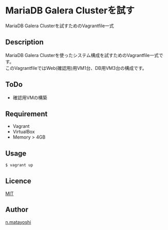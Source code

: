 MariaDB Galera Clusterを試す
============================

MariaDB Galera Clusterを試すためのVagrantfile一式

## Description

MariaDB Galera Clusterを使ったシステム構成を試すためのVagrantfile一式です。  
このVagrantfileではWeb(確認用)用VM1台、DB用VM3台の構成です。

## ToDo

- 確認用VMの構築

## Requirement

- Vagrant
- VirtualBox
- Memory > 4GB

## Usage

```bash
$ vagrant up
```

## Licence

[MIT](./LICENSE)

## Author

[n.matayoshi](https://github.com/matayoshi)
